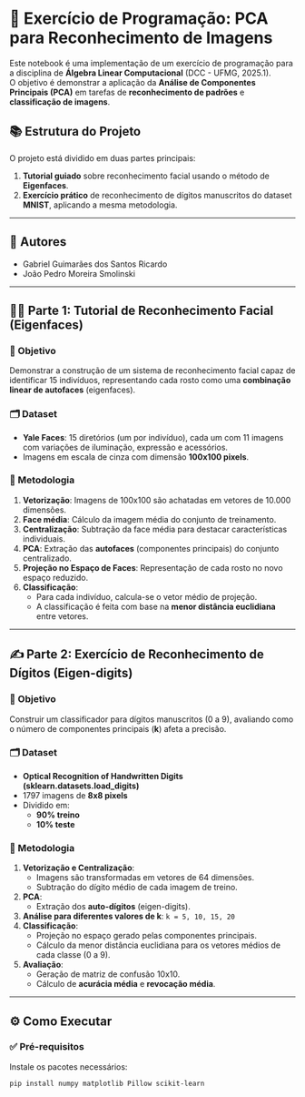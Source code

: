 # 🧠 Exercício de Programação: PCA para Reconhecimento de Imagens

Este notebook é uma implementação de um exercício de programação para a disciplina de **Álgebra Linear Computacional** (DCC - UFMG, 2025.1).  
O objetivo é demonstrar a aplicação da **Análise de Componentes Principais (PCA)** em tarefas de **reconhecimento de padrões** e **classificação de imagens**.

## 📚 Estrutura do Projeto

O projeto está dividido em duas partes principais:

1. **Tutorial guiado** sobre reconhecimento facial usando o método de **Eigenfaces**.
2. **Exercício prático** de reconhecimento de dígitos manuscritos do dataset **MNIST**, aplicando a mesma metodologia.

---

## 👥 Autores

- Gabriel Guimarães dos Santos Ricardo  
- João Pedro Moreira Smolinski

---

## 🧑‍🏫 Parte 1: Tutorial de Reconhecimento Facial (Eigenfaces)

### 🎯 Objetivo

Demonstrar a construção de um sistema de reconhecimento facial capaz de identificar 15 indivíduos, representando cada rosto como uma **combinação linear de autofaces** (eigenfaces).

### 🗂 Dataset

- **Yale Faces**: 15 diretórios (um por indivíduo), cada um com 11 imagens com variações de iluminação, expressão e acessórios.
- Imagens em escala de cinza com dimensão **100x100 pixels**.

### 🧪 Metodologia

1. **Vetorização**: Imagens de 100x100 são achatadas em vetores de 10.000 dimensões.
2. **Face média**: Cálculo da imagem média do conjunto de treinamento.
3. **Centralização**: Subtração da face média para destacar características individuais.
4. **PCA**: Extração das **autofaces** (componentes principais) do conjunto centralizado.
5. **Projeção no Espaço de Faces**: Representação de cada rosto no novo espaço reduzido.
6. **Classificação**:
   - Para cada indivíduo, calcula-se o vetor médio de projeção.
   - A classificação é feita com base na **menor distância euclidiana** entre vetores.

---

## ✍️ Parte 2: Exercício de Reconhecimento de Dígitos (Eigen-digits)

### 🎯 Objetivo

Construir um classificador para dígitos manuscritos (0 a 9), avaliando como o número de componentes principais (**k**) afeta a precisão.

### 🗂 Dataset

- **Optical Recognition of Handwritten Digits (sklearn.datasets.load_digits)**
- 1797 imagens de **8x8 pixels**
- Dividido em:
  - **90% treino**
  - **10% teste**

### 🧪 Metodologia

1. **Vetorização e Centralização**:
   - Imagens são transformadas em vetores de 64 dimensões.
   - Subtração do dígito médio de cada imagem de treino.
2. **PCA**:
   - Extração dos **auto-dígitos** (eigen-digits).
3. **Análise para diferentes valores de k**: `k = 5, 10, 15, 20`
4. **Classificação**:
   - Projeção no espaço gerado pelas componentes principais.
   - Cálculo da menor distância euclidiana para os vetores médios de cada classe (0 a 9).
5. **Avaliação**:
   - Geração de matriz de confusão 10x10.
   - Cálculo de **acurácia média** e **revocação média**.

---

## ⚙️ Como Executar

### ✅ Pré-requisitos

Instale os pacotes necessários:

```bash
pip install numpy matplotlib Pillow scikit-learn
